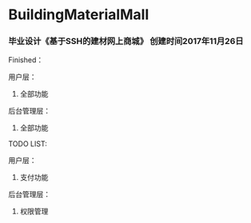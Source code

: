 # BuildingMaterialMall
### 毕业设计《基于SSH的建材网上商城》  创建时间2017年11月26日

Finished：

用户层：

1. 全部功能

后台管理层：

1. 全部功能

TODO LIST:

用户层：


1. 支付功能

后台管理层：

1. 权限管理
